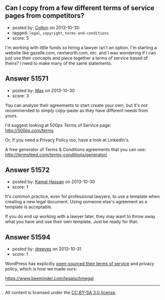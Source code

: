 ## Can I copy from a few different terms of service pages from competitors?

- posted by: [Colton](https://stackexchange.com/users/-1/28500-colton) on 2013-10-30
- tagged: `legal`, `copyright`, `terms-and-conditions`
- score: 5

<p>I'm working with little funds so hiring a lawyer isn't an option. I'm starting a website like gazelle.com, nextworth.com, etc. and I was wondering if I can just use their concepts and piece together a terms of service based of theirs? I need to make many of the same statements.</p>



## Answer 51571

- posted by: [Max](https://stackexchange.com/users/-1/16514-max) on 2013-10-30
- score: 3

<p>You can analyze their agreements to start create your own, but it's not recommended to simply copy-paste as they have different needs from yours.</p>

<p>I'd suggest looking at 500px Terms of Service page:
<a href="http://500px.com/terms" rel="nofollow">http://500px.com/terms</a></p>

<p>Or, if you need a Privacy Policy too, have a look at LinkedIn's.</p>

<p>A free generator of Terms &amp; Conditions agreements that you can use:
<a href="http://termsfeed.com/terms-conditions/generator/" rel="nofollow">http://termsfeed.com/terms-conditions/generator/</a></p>



## Answer 51572

- posted by: [Kamal Hassan](https://stackexchange.com/users/-1/27332-kamal-hassan) on 2013-10-30
- score: 1

<p>It's common practice, even for professional lawyers, to use a template when creating a new legal document. Using someone else's agreement as a template is acceptable.</p>

<p>If you do end up working with a lawyer later, they may want to throw away what you have and use their own template. Just be ready for that.</p>



## Answer 51594

- posted by: [dreeves](https://stackexchange.com/users/-1/5701-dreeves) on 2013-10-31
- score: 1

<p>WordPress has explicitly <a href="http://en.wordpress.com/tos/" rel="nofollow">open-sourced their terms of service</a> and privacy policy, which is how we made ours: </p>

<p><a href="https://www.beeminder.com/legalschmegal" rel="nofollow">https://www.beeminder.com/legalschmegal</a></p>




---

All content is licensed under the [CC BY-SA 3.0 license](https://creativecommons.org/licenses/by-sa/3.0/).
